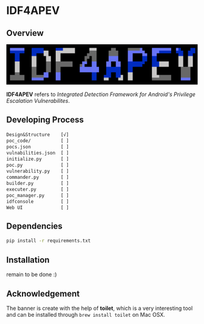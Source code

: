 # IDF4APEV

## Overview

![banner](resources/images/banner.png)

**IDF4APEV** refers to *Integrated Detection Framework for Android's Privilege Escalation Vulnerabilites*.

## Developing Process

```
Design&Structure    [√]
poc_code/           [ ]
pocs.json           [ ]
vulnabilities.json  [ ]
initialize.py       [ ]
poc.py              [ ]
vulnerability.py    [ ]
commander.py        [ ]
builder.py          [ ]
executer.py         [ ]
poc_manager.py      [ ]
idfconsole          [ ]
Web UI              [ ]
```

## Dependencies

```bash
pip install -r requirements.txt
```

## Installation

remain to be done :)

## Acknowledgement

The banner is create with the help of **toilet**, which is a very interesting tool and can be installed through `brew install toilet` on Mac OSX.